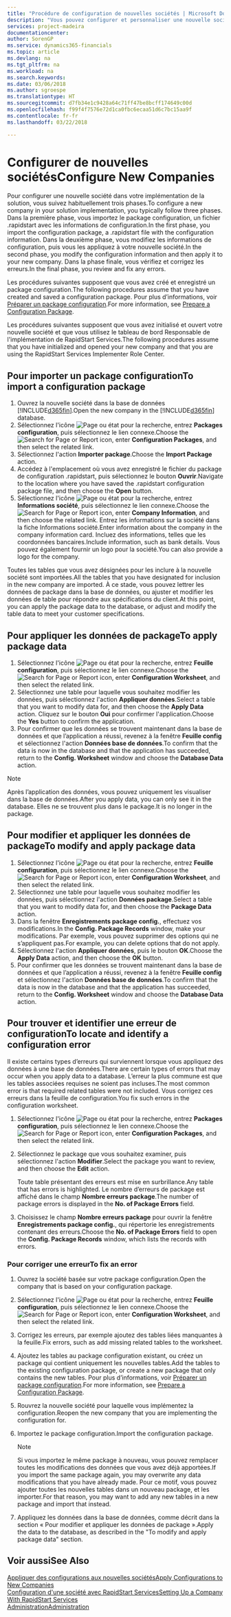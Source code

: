 ```yaml
---
title: "Procédure de configuration de nouvelles sociétés | Microsoft Docs"
description: "Vous pouvez configurer et personnaliser une nouvelle société que vous avez créée. Pour détailler votre implémentation, vous procédez en trois phases pour terminer votre configuration."
services: project-madeira
documentationcenter: 
author: SorenGP
ms.service: dynamics365-financials
ms.topic: article
ms.devlang: na
ms.tgt_pltfrm: na
ms.workload: na
ms.search.keywords: 
ms.date: 03/06/2018
ms.author: sgroespe
ms.translationtype: HT
ms.sourcegitcommit: d7fb34e1c9428a64c71ff47be8bcff174649c00d
ms.openlocfilehash: f99f4f7576e72d1ca0fbc6ecaa51d6c7bc15aa9f
ms.contentlocale: fr-fr
ms.lasthandoff: 03/22/2018

---
```

# <a name="configure-new-companies"></a><span data-ttu-id="a1632-104">Configurer de nouvelles sociétés</span><span class="sxs-lookup"><span data-stu-id="a1632-104">Configure New Companies</span></span>
<span data-ttu-id="a1632-105">Pour configurer une nouvelle société dans votre implémentation de la solution, vous suivez habituellement trois phases.</span><span class="sxs-lookup"><span data-stu-id="a1632-105">To configure a new company in your solution implementation, you typically follow three phases.</span></span> <span data-ttu-id="a1632-106">Dans la première phase, vous importez le package configuration, un fichier .rapidstart avec les informations de configuration.</span><span class="sxs-lookup"><span data-stu-id="a1632-106">In the first phase, you import the configuration package, a .rapidstart file with the configuration information.</span></span> <span data-ttu-id="a1632-107">Dans la deuxième phase, vous modifiez les informations de configuration, puis vous les appliquez à votre nouvelle société.</span><span class="sxs-lookup"><span data-stu-id="a1632-107">In the second phase, you modify the configuration information and then apply it to your new company.</span></span> <span data-ttu-id="a1632-108">Dans la phase finale, vous vérifiez et corrigez les erreurs.</span><span class="sxs-lookup"><span data-stu-id="a1632-108">In the final phase, you review and fix any errors.</span></span>  

<span data-ttu-id="a1632-109">Les procédures suivantes supposent que vous avez créé et enregistré un package configuration.</span><span class="sxs-lookup"><span data-stu-id="a1632-109">The following procedures assume that you have created and saved a configuration package.</span></span> <span data-ttu-id="a1632-110">Pour plus d’informations, voir [Préparer un package configuration](admin-how-to-prepare-a-configuration-package.md).</span><span class="sxs-lookup"><span data-stu-id="a1632-110">For more information, see [Prepare a Configuration Package](admin-how-to-prepare-a-configuration-package.md).</span></span>  

<span data-ttu-id="a1632-111">Les procédures suivantes supposent que vous avez initialisé et ouvert votre nouvelle société et que vous utilisez le tableau de bord Responsable de l'implémentation de RapidStart Services.</span><span class="sxs-lookup"><span data-stu-id="a1632-111">The following procedures assume that you have initialized and opened your new company and that you are using the RapidStart Services Implementer Role Center.</span></span>

## <a name="to-import-a-configuration-package"></a><span data-ttu-id="a1632-112">Pour importer un package configuration</span><span class="sxs-lookup"><span data-stu-id="a1632-112">To import a configuration package</span></span>  
1. <span data-ttu-id="a1632-113">Ouvrez la nouvelle société dans la base de données [!INCLUDE[d365fin](includes/d365fin_md.md)].</span><span class="sxs-lookup"><span data-stu-id="a1632-113">Open the new company in the [!INCLUDE[d365fin](includes/d365fin_md.md)] database.</span></span>  
2. <span data-ttu-id="a1632-114">Sélectionnez l'icône ![Page ou état pour la recherche](media/ui-search/search_small.png "Page ou état pour la recherche"), entrez **Packages configuration**, puis sélectionnez le lien connexe.</span><span class="sxs-lookup"><span data-stu-id="a1632-114">Choose the ![Search for Page or Report](media/ui-search/search_small.png "Search for Page or Report icon") icon, enter **Configuration Packages**, and then select the related link.</span></span>  
3. <span data-ttu-id="a1632-115">Sélectionnez l'action **Importer package**.</span><span class="sxs-lookup"><span data-stu-id="a1632-115">Choose the **Import Package** action.</span></span>  
4. <span data-ttu-id="a1632-116">Accédez à l'emplacement où vous avez enregistré le fichier du package de configuration .rapidstart, puis sélectionnez le bouton **Ouvrir**.</span><span class="sxs-lookup"><span data-stu-id="a1632-116">Navigate to the location where you have saved the .rapidstart configuration package file, and then choose the **Open** button.</span></span>  
5. <span data-ttu-id="a1632-117">Sélectionnez l'icône ![Page ou état pour la recherche](media/ui-search/search_small.png "Page ou état pour la recherche"), entrez **Informations société**, puis sélectionnez le lien connexe.</span><span class="sxs-lookup"><span data-stu-id="a1632-117">Choose the ![Search for Page or Report](media/ui-search/search_small.png "Search for Page or Report icon") icon, enter **Company Information**, and then choose the related link.</span></span> <span data-ttu-id="a1632-118">Entrez les informations sur la société dans la fiche Informations société.</span><span class="sxs-lookup"><span data-stu-id="a1632-118">Enter information about the company in the company information card.</span></span> <span data-ttu-id="a1632-119">Incluez des informations, telles que les coordonnées bancaires.</span><span class="sxs-lookup"><span data-stu-id="a1632-119">Include information, such as bank details.</span></span> <span data-ttu-id="a1632-120">Vous pouvez également fournir un logo pour la société.</span><span class="sxs-lookup"><span data-stu-id="a1632-120">You can also provide a logo for the company.</span></span>  

<span data-ttu-id="a1632-121">Toutes les tables que vous avez désignées pour les inclure à la nouvelle société sont importées.</span><span class="sxs-lookup"><span data-stu-id="a1632-121">All the tables that you have designated for inclusion in the new company are imported.</span></span> <span data-ttu-id="a1632-122">À ce stade, vous pouvez lettrer les données de package dans la base de données, ou ajuster et modifier les données de table pour répondre aux spécifications du client.</span><span class="sxs-lookup"><span data-stu-id="a1632-122">At this point, you can apply the package data to the database, or adjust and modify the table data to meet your customer specifications.</span></span>  

## <a name="to-apply-package-data"></a><span data-ttu-id="a1632-123">Pour appliquer les données de package</span><span class="sxs-lookup"><span data-stu-id="a1632-123">To apply package data</span></span>  
1. <span data-ttu-id="a1632-124">Sélectionnez l'icône ![Page ou état pour la recherche](media/ui-search/search_small.png "Page ou état pour la recherche"), entrez **Feuille configuration**, puis sélectionnez le lien connexe.</span><span class="sxs-lookup"><span data-stu-id="a1632-124">Choose the ![Search for Page or Report](media/ui-search/search_small.png "Search for Page or Report icon") icon, enter **Configuration Worksheet**, and then select the related link.</span></span>  
2. <span data-ttu-id="a1632-125">Sélectionnez une table pour laquelle vous souhaitez modifier les données, puis sélectionnez l'action **Appliquer données**.</span><span class="sxs-lookup"><span data-stu-id="a1632-125">Select a table that you want to modify data for, and then choose the **Apply Data** action.</span></span> <span data-ttu-id="a1632-126">Cliquez sur le bouton **Oui** pour confirmer l'application.</span><span class="sxs-lookup"><span data-stu-id="a1632-126">Choose the **Yes** button to confirm the application.</span></span>
3. <span data-ttu-id="a1632-127">Pour confirmer que les données se trouvent maintenant dans la base de données et que l’application a réussi, revenez à la fenêtre **Feuille config** et sélectionnez l'action **Données base de données**.</span><span class="sxs-lookup"><span data-stu-id="a1632-127">To confirm that the data is now in the database and that the application has succeeded, return to the **Config. Worksheet** window and choose the **Database Data** action.</span></span>  

> [!NOTE]  
>  <span data-ttu-id="a1632-128">Après l’application des données, vous pouvez uniquement les visualiser dans la base de données.</span><span class="sxs-lookup"><span data-stu-id="a1632-128">After you apply data, you can only see it in the database.</span></span> <span data-ttu-id="a1632-129">Elles ne se trouvent plus dans le package.</span><span class="sxs-lookup"><span data-stu-id="a1632-129">It is no longer in the package.</span></span>  

## <a name="to-modify-and-apply-package-data"></a><span data-ttu-id="a1632-130">Pour modifier et appliquer les données de package</span><span class="sxs-lookup"><span data-stu-id="a1632-130">To modify and apply package data</span></span>  
1. <span data-ttu-id="a1632-131">Sélectionnez l'icône ![Page ou état pour la recherche](media/ui-search/search_small.png "Page ou état pour la recherche"), entrez **Feuille configuration**, puis sélectionnez le lien connexe.</span><span class="sxs-lookup"><span data-stu-id="a1632-131">Choose the ![Search for Page or Report](media/ui-search/search_small.png "Search for Page or Report icon") icon, enter **Configuration Worksheet**, and then select the related link.</span></span>  
2. <span data-ttu-id="a1632-132">Sélectionnez une table pour laquelle vous souhaitez modifier les données, puis sélectionnez l'action **Données package**.</span><span class="sxs-lookup"><span data-stu-id="a1632-132">Select a table that you want to modify data for, and then choose the **Package Data** action.</span></span>  
3. <span data-ttu-id="a1632-133">Dans la fenêtre **Enregistrements package config.**, effectuez vos modifications.</span><span class="sxs-lookup"><span data-stu-id="a1632-133">In the **Config. Package Records** window, make your modifications.</span></span> <span data-ttu-id="a1632-134">Par exemple, vous pouvez supprimer des options qui ne s’appliquent pas.</span><span class="sxs-lookup"><span data-stu-id="a1632-134">For example, you can delete options that do not apply.</span></span>  
4. <span data-ttu-id="a1632-135">Sélectionnez l'action **Appliquer données**, puis le bouton **OK**.</span><span class="sxs-lookup"><span data-stu-id="a1632-135">Choose the **Apply Data** action, and then choose the **OK** button.</span></span>  
5. <span data-ttu-id="a1632-136">Pour confirmer que les données se trouvent maintenant dans la base de données et que l’application a réussi, revenez à la fenêtre **Feuille config** et sélectionnez l'action **Données base de données**.</span><span class="sxs-lookup"><span data-stu-id="a1632-136">To confirm that the data is now in the database and that the application has succeeded, return to the **Config. Worksheet** window and choose the **Database Data** action.</span></span>  

## <a name="to-locate-and-identify-a-configuration-error"></a><span data-ttu-id="a1632-137">Pour trouver et identifier une erreur de configuration</span><span class="sxs-lookup"><span data-stu-id="a1632-137">To locate and identify a configuration error</span></span>  
<span data-ttu-id="a1632-138">Il existe certains types d’erreurs qui surviennent lorsque vous appliquez des données à une base de données.</span><span class="sxs-lookup"><span data-stu-id="a1632-138">There are certain types of errors that may occur when you apply data to a database.</span></span> <span data-ttu-id="a1632-139">L’erreur la plus commune est que les tables associées requises ne soient pas incluses.</span><span class="sxs-lookup"><span data-stu-id="a1632-139">The most common error is that required related tables were not included.</span></span> <span data-ttu-id="a1632-140">Vous corrigez ces erreurs dans la feuille de configuration.</span><span class="sxs-lookup"><span data-stu-id="a1632-140">You fix such errors in the configuration worksheet.</span></span>

1. <span data-ttu-id="a1632-141">Sélectionnez l'icône ![Page ou état pour la recherche](media/ui-search/search_small.png "Page ou état pour la recherche"), entrez **Packages configuration**, puis sélectionnez le lien connexe.</span><span class="sxs-lookup"><span data-stu-id="a1632-141">Choose the ![Search for Page or Report](media/ui-search/search_small.png "Search for Page or Report icon") icon, enter **Configuration Packages**, and then select the related link.</span></span>  
2. <span data-ttu-id="a1632-142">Sélectionnez le package que vous souhaitez examiner, puis sélectionnez l'action **Modifier**.</span><span class="sxs-lookup"><span data-stu-id="a1632-142">Select the package you want to review, and then choose the **Edit** action.</span></span>  

    <span data-ttu-id="a1632-143">Toute table présentant des erreurs est mise en surbrillance.</span><span class="sxs-lookup"><span data-stu-id="a1632-143">Any table that has errors is highlighted.</span></span> <span data-ttu-id="a1632-144">Le nombre d’erreurs de package est affiché dans le champ **Nombre erreurs package**.</span><span class="sxs-lookup"><span data-stu-id="a1632-144">The number of package errors is displayed in the **No. of Package Errors** field.</span></span>  

3. <span data-ttu-id="a1632-145">Choisissez le champ **Nombre erreurs package** pour ouvrir la fenêtre **Enregistrements package config.**, qui répertorie les enregistrements contenant des erreurs.</span><span class="sxs-lookup"><span data-stu-id="a1632-145">Choose the **No. of Package Errors** field to open the **Config. Package Records** window, which lists the records with errors.</span></span>  

### <a name="to-fix-an-error"></a><span data-ttu-id="a1632-146">Pour corriger une erreur</span><span class="sxs-lookup"><span data-stu-id="a1632-146">To fix an error</span></span>  
1. <span data-ttu-id="a1632-147">Ouvrez la société basée sur votre package configuration.</span><span class="sxs-lookup"><span data-stu-id="a1632-147">Open the company that is based on your configuration package.</span></span>  
2. <span data-ttu-id="a1632-148">Sélectionnez l'icône ![Page ou état pour la recherche](media/ui-search/search_small.png "Page ou état pour la recherche"), entrez **Feuille configuration**, puis sélectionnez le lien connexe.</span><span class="sxs-lookup"><span data-stu-id="a1632-148">Choose the ![Search for Page or Report](media/ui-search/search_small.png "Search for Page or Report icon") icon, enter **Configuration Worksheet**, and then select the related link.</span></span>  
3. <span data-ttu-id="a1632-149">Corrigez les erreurs, par exemple ajoutez des tables liées manquantes à la feuille.</span><span class="sxs-lookup"><span data-stu-id="a1632-149">Fix errors, such as add missing related tables to the worksheet.</span></span>  
4. <span data-ttu-id="a1632-150">Ajoutez les tables au package configuration existant, ou créez un package qui contient uniquement les nouvelles tables.</span><span class="sxs-lookup"><span data-stu-id="a1632-150">Add the tables to the existing configuration package, or create a new package that only contains the new tables.</span></span> <span data-ttu-id="a1632-151">Pour plus d’informations, voir [Préparer un package configuration](admin-how-to-prepare-a-configuration-package.md).</span><span class="sxs-lookup"><span data-stu-id="a1632-151">For more information, see [Prepare a Configuration Package](admin-how-to-prepare-a-configuration-package.md).</span></span>  
5. <span data-ttu-id="a1632-152">Rouvrez la nouvelle société pour laquelle vous implémentez la configuration.</span><span class="sxs-lookup"><span data-stu-id="a1632-152">Reopen the new company that you are implementing the configuration for.</span></span>  
6. <span data-ttu-id="a1632-153">Importez le package configuration.</span><span class="sxs-lookup"><span data-stu-id="a1632-153">Import the configuration package.</span></span>  

    > [!NOTE]  
    >  <span data-ttu-id="a1632-154">Si vous importez le même package à nouveau, vous pouvez remplacer toutes les modifications des données que vous avez déjà apportées.</span><span class="sxs-lookup"><span data-stu-id="a1632-154">If you import the same package again, you may overwrite any data modifications that you have already made.</span></span> <span data-ttu-id="a1632-155">Pour ce motif, vous pouvez ajouter toutes les nouvelles tables dans un nouveau package, et les importer.</span><span class="sxs-lookup"><span data-stu-id="a1632-155">For that reason, you may want to add any new tables in a new package and import that instead.</span></span>  

7. <span data-ttu-id="a1632-156">Appliquez les données dans la base de données, comme décrit dans la section « Pour modifier et appliquer les données de package ».</span><span class="sxs-lookup"><span data-stu-id="a1632-156">Apply the data to the database, as described in the "To modify and apply package data" section.</span></span>

## <a name="see-also"></a><span data-ttu-id="a1632-157">Voir aussi</span><span class="sxs-lookup"><span data-stu-id="a1632-157">See Also</span></span>  
[<span data-ttu-id="a1632-158">Appliquer des configurations aux nouvelles sociétés</span><span class="sxs-lookup"><span data-stu-id="a1632-158">Apply Configurations to New Companies</span></span>](admin-apply-configuration-to-new-companies.md)  
[<span data-ttu-id="a1632-159">Configuration d'une société avec RapidStart Services</span><span class="sxs-lookup"><span data-stu-id="a1632-159">Setting Up a Company With RapidStart Services</span></span>](admin-set-up-a-company-with-rapidstart.md)  
[<span data-ttu-id="a1632-160">Administration</span><span class="sxs-lookup"><span data-stu-id="a1632-160">Administration</span></span>](admin-setup-and-administration.md)

